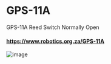 # GPS-11A
GPS-11A Reed Switch Normally Open

#### https://www.robotics.org.za/GPS-11A

![image](https://github.com/microrobotics/GPS-11A/assets/4562957/e3523508-9fc0-449f-98f4-fc5452e67638)
